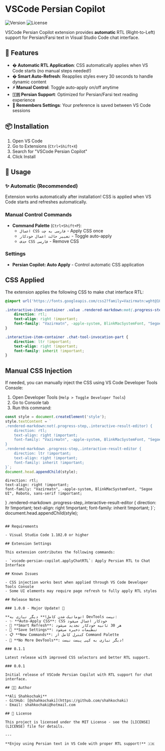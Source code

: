 # VSCode Persian Copilot

![Version](https://img.shields.io/badge/version-1.0.0-blue)
![License](https://img.shields.io/badge/license-MIT-green)

VSCode Persian Copilot extension provides **automatic** RTL (Right-to-Left) support for Persian/Farsi text in Visual Studio Code chat interface.

## 🌟 Features

- **� Automatic RTL Application**: CSS automatically applies when VS Code starts (no manual steps needed!)
- **� Smart Auto-Refresh**: Reapplies styles every 30 seconds to handle dynamic content
- **⚡ Manual Control**: Toggle auto-apply on/off anytime
- **🇮🇷 Persian Support**: Optimized for Persian/Farsi text reading experience
- **💾 Remembers Settings**: Your preference is saved between VS Code sessions

## 📦 Installation

1. Open VS Code
2. Go to Extensions (`Ctrl+Shift+X`)
3. Search for "VSCode Persian Copilot"
4. Click Install

## 🚀 Usage

### ✨ Automatic (Recommended)
Extension works automatically after installation! CSS is applied when VS Code starts and refreshes automatically.

### Manual Control Commands
- **Command Palette** (`Ctrl+Shift+P`):
  - `اعمال CSS فارسی به چت` - Apply CSS once
  - `تغییر حالت اعمال خودکار` - Toggle auto-apply
  - `حذف CSS فارسی` - Remove CSS

### Settings
- **Persian Copilot: Auto Apply** - Control automatic CSS application

## CSS Applied

The extension applies the following CSS to make chat interface RTL:

```css
@import url('https://fonts.googleapis.com/css2?family=Vazirmatn:wght@100..900&display=swap');

.interactive-item-container .value .rendered-markdown:not(.progress-step,.interactive-result-editor) {
	direction: rtl;
	text-align: right !important;
	font-family: "Vazirmatn", -apple-system, BlinkMacSystemFont, "Segoe UI", Roboto, sans-serif !important;
}

.interactive-item-container .chat-tool-invocation-part {
	direction: ltr !important;
	text-align: right !important;
	font-family: inherit !important;
}
```

## Manual CSS Injection

If needed, you can manually inject the CSS using VS Code Developer Tools Console:

1. Open Developer Tools (`Help > Toggle Developer Tools`)
2. Go to Console tab
3. Run this command:

```javascript
const style = document.createElement('style');
style.textContent = `
.rendered-markdown:not(.progress-step,.interactive-result-editor) {
    direction: rtl;
    text-align: right !important;
    font-family: "Vazirmatn", -apple-system, BlinkMacSystemFont, "Segoe UI", Roboto, sans-serif !important;
}
.rendered-markdown .progress-step,.interactive-result-editor {
    direction: ltr !important;
    text-align: right !important;
    font-family: inherit !important;
}`;
document.head.appendChild(style);
```
    direction: rtl;
    text-align: right !important;
    font-family: "Vazirmatn", -apple-system, BlinkMacSystemFont, "Segoe UI", Roboto, sans-serif !important;
}
.rendered-markdown .progress-step,.interactive-result-editor {
    direction: ltr !important;
    text-align: right !important;
    font-family: inherit !important;
}`;
document.head.appendChild(style);
```

## Requirements

- Visual Studio Code 1.102.0 or higher

## Extension Settings

This extension contributes the following commands:

- `vscode-persian-copilot.applyChatRTL`: Apply Persian RTL to Chat Interface

## Known Issues

- CSS injection works best when applied through VS Code Developer Tools Console
- Some UI elements may require page refresh to fully apply RTL styles

## Release Notes

### 1.0.0 - Major Update! 🎉

**اتوماتیک شدن کامل!** دیگر نیازی به DevTools نیست:
- ✨ **Auto-Apply CSS**: CSS خودکار اعمال می‌شود
- 🔄 **Smart Refresh**: هر 30 ثانیه خودکار تجدید می‌شود  
- 💾 **Save Settings**: تنظیمات ذخیره می‌شود
- 📋 **New Commands**: کنترل کامل از Command Palette
- 🚫 **No More DevTools**: دیگر نیازی به کپی پیست نیست!

### 0.1.1

Latest release with improved CSS selectors and better RTL support.

### 0.0.1

Initial release of VSCode Persian Copilot with RTL support for chat interface.

## 👨‍💻 Author

**Ali Shahkochaki**
- GitHub: [@shahkochaki](https://github.com/shahkochaki)
- Email: shahkochaki@hotmail.com

## 📄 License

This project is licensed under the MIT License - see the [LICENSE](LICENSE) file for details.

---

**Enjoy using Persian text in VS Code with proper RTL support!** 🇮🇷

